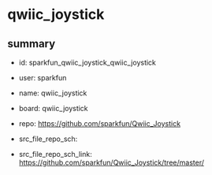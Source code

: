 # qwiic_joystick
 
## summary 
* id: sparkfun_qwiic_joystick_qwiic_joystick
* user: sparkfun
* name: qwiic_joystick
* board: qwiic_joystick
* repo: https://github.com/sparkfun/Qwiic_Joystick



* src_file_repo_sch: 
* src_file_repo_sch_link: https://github.com/sparkfun/Qwiic_Joystick/tree/master/




